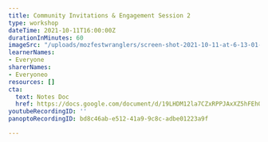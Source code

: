 ```yaml
---
title: Community Invitations & Engagement Session 2
type: workshop
dateTime: 2021-10-11T16:00:00Z
durationInMinutes: 60
imageSrc: "/uploads/mozfestwranglers/screen-shot-2021-10-11-at-6-13-01-pm.png"
learnerNames:
- Everyone
sharerNames:
- Everyoneo
resources: []
cta:
  text: Notes Doc
  href: https://docs.google.com/document/d/19LHDM12la7CZxRPPJAxXZ5hFEhQVUIeriycK9FZr7yo/edit#
youtubeRecordingID: ''
panoptoRecordingID: bd8c46ab-e512-41a9-9c8c-adbe01223a9f

---
```

